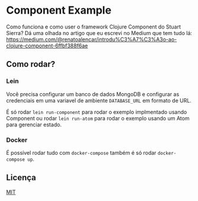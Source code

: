 # Component Example

Como funciona e como user o framework Clojure Component do Stuart Sierra? Dá uma olhada no artigo que eu escrevi
no Medium que tem tudo lá: https://medium.com/@renatoalencar/introdu%C3%A7%C3%A3o-ao-clojure-component-6ffbf388f6ae

## Como rodar?

### Lein

Você precisa configurar um banco de dados MongoDB e configurar as credenciais em uma variavel de ambiente
`DATABASE_URL` em formato de URL.

É só rodar `lein run-component` para rodar o exemplo implmentado usando Component ou rodar `lein run-atom`
para rodar o exemplo usando um Atom para gerenciar estado.

### Docker

É possível rodar tudo com `docker-compose` também é só rodar `docker-compose up`.

## Licença

[MIT](./LICENSE)

